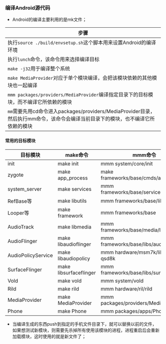 ### 编译Android源代码
+ Android的编译主要利用的是mk文件；

|步骤|
|------|
|执行`source ./build/envsetup.sh`这个脚本用来设置Android的编译环境|
|执行`lunch`命令，该命令用来选择编译目标|
|`make -j32`用于编译整个系统|
|`make MediaProvider`对应于单个模块编译，会把该模块依赖的其他模块也一起编译|
|`mmm packages/providers/MediaProvider`编译指定目录下的目标模块，而不编译它所依赖的模块|
|`mm`需要先用cd命令进入packages/providers/MediaProvider目录，然后执行mm命令，该命令会编译当前目录下的模块，也不编译它所依赖的模块|

#### 常用的目标模块

|目标模块|make命令|mmm命令|
|------|-------|-------|
|init|make init|mmm system/core/init|
|zygote|make app_process|make frameworks/base/cmds/app_process|
|system_server|make services|mmm frameworks/base/services/java|
|RefBase等|make libutils|mmm frameworks/base/libs/utils|
|Looper等|make framework|mmm frameworks/base|
|AudioTrack|make libmedia|mmm frameworks/base/media/libmedia|
|AudioFlinger|make libaudioflinger|mmm frameworks/base/libs/audioflinger|
|AudioPolicyService|make libaudiopolicy|mmm hardware/msm7k/libaudio-qsd8k|
|SurfaceFlinger|make libsurfaceflinger|mmm frameworks/base/libs/surfaceflinger|
|Vold|make vold|mmm system/vold|
|Rild|make rild|mmm hardware/ril/rild|
|MediaProvider|make MediaProvider|mmm packages/providers/MediaProvider|
|Phone|make Phone|mmm packages/apps/Phone|

+ 当编译生成的东西push到指定的手机文件目录下，就可以替换以前的文件，如果想测试新模块，则需要先杀掉所有使用该模块的进程，进程重启后会重新加载模块，这时使用的就是新文件了；

